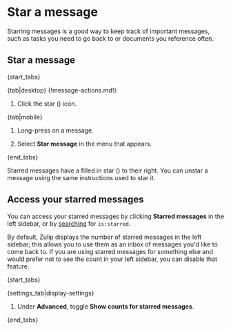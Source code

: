 # Star a message

Starring messages is a good way to keep track of important messages, such as
tasks you need to go back to or documents you reference often.

## Star a message

{start_tabs}

{tab|desktop}
{!message-actions.md!}

1. Click the star (<i class="fa fa-star-o"></i>) icon.

{tab|mobile}

1. Long-press on a message.

1. Select **Star message** in the menu that appears.

{end_tabs}

Starred messages have a filled in star (<i class="fa fa-star"></i>) to
their right.  You can unstar a message using the same instructions
used to star it.

## Access your starred messages

You can access your starred messages by clicking **Starred messages** in the
left sidebar, or by [searching](/help/search-for-messages) for `is:starred`.

By default, Zulip displays the number of starred messages in the left
sidebar; this allows you to use them as an inbox of messages you'd
like to come back to. If you are using starred messages for something
else and would prefer not to see the count in your left sidebar, you
can disable that feature.

{start_tabs}

{settings_tab|display-settings}

1. Under **Advanced**, toggle **Show counts for starred messages**.

{end_tabs}

